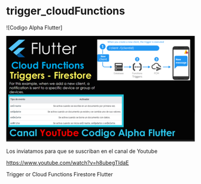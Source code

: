 # trigger_cloudFunctions

![Codigo Alpha Flutter]


![alt text](https://github.com/codigoalphacol/trigger_cloudFunctions/blob/master/assets/images/triggers.png)


Los inviatamos para que se suscriban en el canal de 
Youtube

https://www.youtube.com/watch?v=h8ubegTIdaE

Trigger or Cloud Functions 
Firestore Flutter

